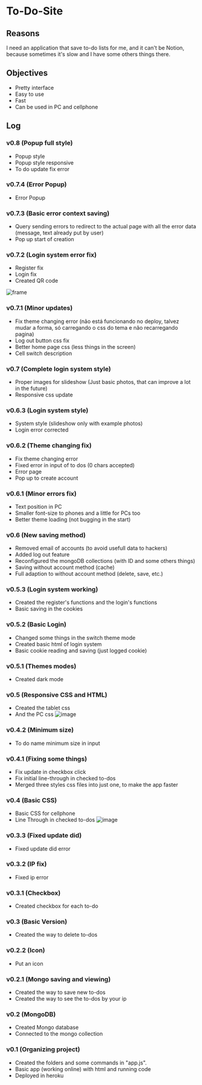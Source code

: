 # To-Do-Site

## Reasons
I need an application that save to-do lists for me, and it can't be Notion, because sometimes it's slow and I have some others things there.

## Objectives
- Pretty interface
- Easy to use
- Fast
- Can be used in PC and cellphone

## Log

### v0.8 (Popup full style)
- Popup style
- Popup style responsive
- To do update fix error

### v0.7.4 (Error Popup)
- Error Popup

### v0.7.3 (Basic error context saving)
- Query sending errors to redirect to the actual page with all the error data (message, text already put by user)
- Pop up start of creation

### v0.7.2 (Login system error fix)
- Register fix
- Login fix
- Created QR code

![frame](https://user-images.githubusercontent.com/62257920/139165554-8f2c37d5-5ae9-4dae-bdcf-71f12bf92022.png)

### v0.7.1 (Minor updates)
- Fix theme changing error (não está funcionando no deploy, talvez mudar a forma, só carregando o css do tema e não recarregando pagina)
- Log out button css fix
- Better home page css (less things in the screen)
- Cell switch description

### v0.7 (Complete login system style)
- Proper images for slideshow (Just basic photos, that can improve a lot in the future)
- Responsive css update

### v0.6.3 (Login system style)
- System style (slideshow only with example photos)
- Login error corrected

### v0.6.2 (Theme changing fix)
- Fix theme changing error
- Fixed error in input of to dos (0 chars accepted)
- Error page
- Pop up to create account

### v0.6.1 (Minor errors fix)
- Text position in PC
- Smaller font-size to phones and a little for PCs too
- Better theme loading (not bugging in the start)

### v0.6 (New saving method)
- Removed email of accounts (to avoid usefull data to hackers)
- Added log out feature
- Reconfigured the mongoDB collections (with ID and some others things)
- Saving without account method (cache)
- Full adaption to without account method (delete, save, etc.)

### v0.5.3 (Login system working)
- Created the register's functions and the login's functions
- Basic saving in the cookies

### v0.5.2 (Basic Login)
- Changed some things in the switch theme mode
- Created basic html of login system
- Basic cookie reading and saving (just logged cookie)

### v0.5.1 (Themes modes)
- Created dark mode

### v0.5 (Responsive CSS and HTML)
- Created the tablet css
- And the PC css
![image](https://user-images.githubusercontent.com/62257920/136080192-34d252d2-cc62-4993-ad0b-24c2b90ebb06.png)

### v0.4.2 (Minimum size)
- To do name minimum size in input

### v0.4.1 (Fixing some things)
- Fix update in checkbox click
- Fix initial line-through in checked to-dos
- Merged three styles css files into just one, to make the app faster

### v0.4 (Basic CSS)
- Basic CSS for cellphone
- Line Through in checked to-dos
![image](https://user-images.githubusercontent.com/62257920/135699204-db90a43f-d895-43e5-ae07-33ce63f04b60.png)

### v0.3.3 (Fixed update did)
- Fixed update did error

### v0.3.2 (IP fix)
- Fixed ip error

### v0.3.1 (Checkbox)
- Created checkbox for each to-do

### v0.3 (Basic Version)
- Created the way to delete to-dos

### v0.2.2 (Icon)
- Put an icon

### v0.2.1 (Mongo saving and viewing)
- Created the way to save new to-dos
- Created the way to see the to-dos by your ip

### v0.2 (MongoDB)
- Created Mongo database
- Connected to the mongo collection

### v0.1 (Organizing project)
- Created the folders and some commands in "app.js".
- Basic app (working online) with html and running code
- Deployed in heroku
